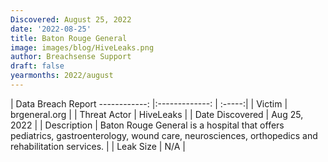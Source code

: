 ```yaml
---
Discovered: August 25, 2022
date: '2022-08-25'
title: Baton Rouge General
image: images/blog/HiveLeaks.png
author: Breachsense Support
draft: false
yearmonths: 2022/august
---
```



| Data Breach Report
------------:     |:-------------:    | :-----:|
| Victim      | brgeneral.org      | 
| Threat Actor      | HiveLeaks      | 
| Date Discovered      | Aug 25, 2022      | 
| Description      | Baton Rouge General is a hospital that offers pediatrics, gastroenterology, wound care, neurosciences, orthopedics and rehabilitation services.      | 
| Leak Size      | N/A      | 

